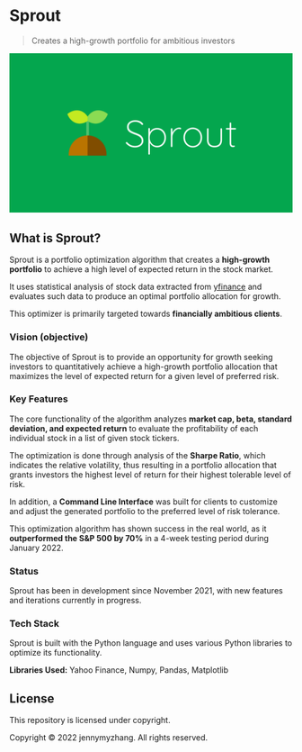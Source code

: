 # Sprout

> Creates a high-growth portfolio for ambitious investors

![Sprout Image](/Sprout.png)

## What is Sprout?

Sprout is a portfolio optimization algorithm that creates a **high-growth portfolio** to achieve a high level of expected return in the stock market.

It uses statistical analysis of stock data extracted from [yfinance]() and evaluates such data to produce an optimal portfolio allocation for growth.

This optimizer is primarily targeted towards **financially ambitious clients**.

### Vision (objective)

The objective of Sprout is to provide an opportunity for growth seeking investors to quantitatively achieve a high-growth portfolio allocation that maximizes the level of expected return for a given level of preferred risk. 

### Key Features

The core functionality of the algorithm analyzes **market cap, beta, standard deviation, and expected return** to evaluate the profitability of each individual stock in a list of given stock tickers.

The optimization is done through analysis of the **Sharpe Ratio**, which indicates the relative volatility, thus resulting in a portfolio allocation that grants investors the highest level of return for their highest tolerable level of risk.

In addition, a **Command Line Interface** was built for clients to customize and adjust the generated portfolio to the preferred level of risk tolerance.

This optimization algorithm has shown success in the real world, as it **outperformed the S&P 500 by 70%** in a 4-week testing period during January 2022.

### Status

Sprout has been in development since November 2021, with new features and iterations currently in progress.

### Tech Stack

Sprout is built with the Python language and uses various Python libraries to optimize its functionality.

**Libraries Used:** Yahoo Finance, Numpy, Pandas, Matplotlib

## License

This repository is licensed under copyright.

Copyright © 2022 jennymyzhang. All rights reserved.

